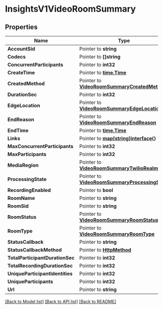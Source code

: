 # InsightsV1VideoRoomSummary

## Properties
Name | Type | Notes
------------ | ------------- | -------------
**AccountSid** | Pointer to **string** | 
**Codecs** | Pointer to **[]string** | 
**ConcurrentParticipants** | Pointer to **int32** | 
**CreateTime** | Pointer to [**time.Time**](time.Time.md) | 
**CreatedMethod** | Pointer to [**VideoRoomSummaryCreatedMethod**](video_room_summary_created_method.md) | 
**DurationSec** | Pointer to **int32** | 
**EdgeLocation** | Pointer to [**VideoRoomSummaryEdgeLocation**](video_room_summary_edge_location.md) | 
**EndReason** | Pointer to [**VideoRoomSummaryEndReason**](video_room_summary_end_reason.md) | 
**EndTime** | Pointer to [**time.Time**](time.Time.md) | 
**Links** | Pointer to [**map[string]interface{}**](.md) | 
**MaxConcurrentParticipants** | Pointer to **int32** | 
**MaxParticipants** | Pointer to **int32** | 
**MediaRegion** | Pointer to [**VideoRoomSummaryTwilioRealm**](video_room_summary_twilio_realm.md) | 
**ProcessingState** | Pointer to [**VideoRoomSummaryProcessingState**](video_room_summary_processing_state.md) | 
**RecordingEnabled** | Pointer to **bool** | 
**RoomName** | Pointer to **string** | 
**RoomSid** | Pointer to **string** | 
**RoomStatus** | Pointer to [**VideoRoomSummaryRoomStatus**](video_room_summary_room_status.md) | 
**RoomType** | Pointer to [**VideoRoomSummaryRoomType**](video_room_summary_room_type.md) | 
**StatusCallback** | Pointer to **string** | 
**StatusCallbackMethod** | Pointer to [**HttpMethod**](http_method.md) | 
**TotalParticipantDurationSec** | Pointer to **int32** | 
**TotalRecordingDurationSec** | Pointer to **int32** | 
**UniqueParticipantIdentities** | Pointer to **int32** | 
**UniqueParticipants** | Pointer to **int32** | 
**Url** | Pointer to **string** | 

[[Back to Model list]](../README.md#documentation-for-models) [[Back to API list]](../README.md#documentation-for-api-endpoints) [[Back to README]](../README.md)


